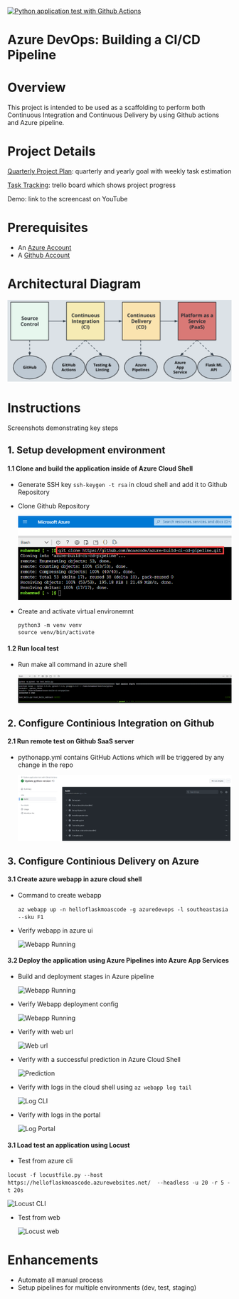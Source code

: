 [![Python application test with Github Actions](https://github.com/moascode/azure-build-ci-cd-pipeline/actions/workflows/pythonapp.yml/badge.svg)](https://github.com/moascode/azure-build-ci-cd-pipeline/actions/workflows/pythonapp.yml)
  
# Azure DevOps: Building a CI/CD Pipeline

# Overview
This project is intended to be used as a scaffolding to perform both Continuous Integration and Continuous Delivery by using Github actions and Azure pipeline.

# Project Details
[Quarterly Project Plan](./project%20info/Project%20Plan_%20Building%20CI-CD%20Pipeline.xlsx): quarterly and yearly goal with weekly task estimation

[Task Tracking](https://trello.com/b/RV1s9H7y/building-a-ci-cd-pipeline): trello board which shows project progress

Demo: link to the screencast on YouTube
  
# Prerequisites

- An [Azure Account](https://portal.azure.com) 
- A [Github Account](https://github.com)
  
# Architectural Diagram

![Project Architecture](./project%20info/Project%20architecture.png)
  
# Instructions
Screenshots demonstrating key steps
  
## 1. Setup development environment

#### 1.1 Clone and build the application inside of Azure Cloud Shell
- Generate SSH key ```ssh-keygen -t rsa``` in cloud shell and add it to Github Repository
- Clone Github Repository

  ![Repo Clone](./project%20info/clone_repo.png)
- Create and activate virtual environemnt

  ```
  python3 -m venv venv
  source venv/bin/activate
  ```
  
#### 1.2 Run local test
- Run make all command in azure shell

  ![Test Passed](./project%20info/make_all_pass_test.png)
  
## 2. Configure Continious Integration on Github

#### 2.1 Run remote test on Github SaaS server
- pythonapp.yml contains GitHub Actions which will be triggered by any change in the repo

  ![Github Build](./project%20info/github_actions_build.png)
  
## 3. Configure Continious Delivery on Azure

#### 3.1 Create azure webapp in azure cloud shell
- Command to create webapp

  ```az webapp up -n helloflaskmoascode -g azuredevops -l southeastasia --sku F1```
- Verify webapp in azure ui

  ![Webapp Running](./project%20info/web_app_running.png)

#### 3.2 Deploy the application using Azure Pipelines into Azure App Services
- Build and deployment stages in Azure pipeline

  ![Webapp Running](./project%20info/successful_build_deploy.png)

- Verify Webapp deployment config

  ![Webapp Running](./project%20info/webapp_deployment.png)

- Verify with web url

  ![Web url](./project%20info/successful_web_home.png)

- Verify with a successful prediction in Azure Cloud Shell

  ![Prediction](./project%20info/successful_prediction.png)

- Verify with logs in the cloud shell using ```az webapp log tail```

  ![Log CLI](./project%20info/webapp_log_cli.png)

- Verify with logs in the portal

  ![Log Portal](./project%20info/webapp_log_portal.png)

#### 3.1 Load test an application using Locust

- Test from azure cli 

```locust -f locustfile.py --host https://helloflaskmoascode.azurewebsites.net/  --headless -u 20 -r 5 -t 20s```

  ![Locust CLI](./project%20info/locus_test_cli.png)

- Test from web

  ![Locust web](./project%20info/locus_test_web.png)
  
# Enhancements

- Automate all manual process
- Setup pipelines for multiple environments (dev, test, staging)
  


